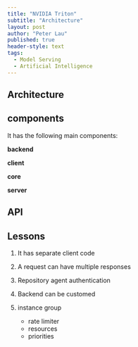 ```yaml
---
title: "NVIDIA Triton"
subtitle: "Architecture"
layout: post
author: "Peter Lau"
published: true
header-style: text
tags:
  - Model Serving
  - Artificial Intelligence
---
```


## Architecture


## components

It has the following main components:

**backend**


**client**


**core**


**server**



## API


## Lessons

1. It has separate client code

2. A request can have multiple responses

3. Repository agent authentication

4. Backend can be customed

5. instance group
    + rate limiter
    + resources
    + priorities

